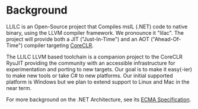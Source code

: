 # Background

LLILC is an Open-Source project that Compiles msIL (.NET) code to native
binary, using the LLVM compiler framework.  We pronounce it "lilac". The
project will provide both a JIT ("Just-In-Time") and an AOT ("Ahead-Of-Time")
compiler targeting [CoreCLR](https://github.com/dotnet/coreclr).  

The LLILC LLVM based toolchain is a companion project to the CoreCLR RyuJIT
providing the community with an accessible infrastructure for experimentation
and porting to new targets. Our goal is to make it easy(-ier) to make new
tools or take C# to new platforms.  Our initial supported platform is Windows
but we plan to extend support to Linux and Mac in the near term.  

For more background on the .NET Architecture, see its [ECMA Specification](http://www.ecma-international.org/publications/standards/Ecma-335.htm).
